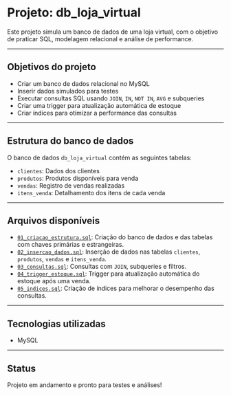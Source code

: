 # Projeto: db_loja_virtual

Este projeto simula um banco de dados de uma loja virtual, com o objetivo de praticar SQL, modelagem relacional e análise de performance.

---

## Objetivos do projeto

- Criar um banco de dados relacional no MySQL
- Inserir dados simulados para testes
- Executar consultas SQL usando `JOIN`, `IN`, `NOT IN`, `AVG` e subqueries
- Criar uma trigger para atualização automática de estoque
- Criar índices para otimizar a performance das consultas

---

## Estrutura do banco de dados

O banco de dados `db_loja_virtual` contém as seguintes tabelas:

- `clientes`: Dados dos clientes
- `produtos`: Produtos disponíveis para venda
- `vendas`: Registro de vendas realizadas
- `itens_venda`: Detalhamento dos itens de cada venda

---

## Arquivos disponíveis

- [`01_criacao_estrutura.sql`](https://github.com/Ana-Pereira-DBA/sql-exercicios/blob/main/loja_virtual/01_criacao_estrutura.sql): Criação do banco de dados e das tabelas com chaves primárias e estrangeiras.
- [`02_insercao_dados.sql`](https://github.com/Ana-Pereira-DBA/sql-exercicios/blob/main/loja_virtual/02_insercao_dados.sql): Inserção de dados nas tabelas `clientes`, `produtos`, `vendas` e `itens_venda`.
- [`03_consultas.sql`](https://github.com/Ana-Pereira-DBA/sql-exercicios/blob/main/loja_virtual/03_consultas.sql): Consultas com `JOIN`, subqueries e filtros.
- [`04_trigger_estoque.sql`](https://github.com/Ana-Pereira-DBA/sql-exercicios/blob/main/loja_virtual/04_trigger_estoque.sql): Trigger para atualização automática do estoque após uma venda.
- [`05_indices.sql`](https://github.com/Ana-Pereira-DBA/sql-exercicios/blob/main/loja_virtual/05_indices.sql): Criação de índices para melhorar o desempenho das consultas.

---
## Tecnologias utilizadas

- MySQL

---

## Status

Projeto em andamento e pronto para testes e análises!

